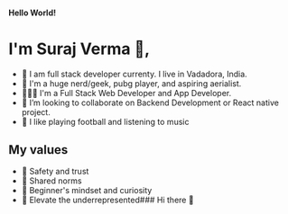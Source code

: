 #### Hello World! 
# I'm Suraj Verma  👋, 
- 👯 I am full stack developer currenty. I live in Vadadora, India.
- 🙌 I'm a huge nerd/geek, pubg player, and aspiring aerialist. 
 - 🙎🏾‍♂️ I'm a Full Stack Web Developer and App Developer.
 - 🔭 I’m looking to collaborate on Backend Development or React native project.
 - 🎸 I like playing football and listening to music

## My values
- 💖 Safety and trust<br>
- 🙌 Shared norms<br>
- 🍏 Beginner's mindset and curiosity<br>
- 🚀 Elevate the underrepresented### Hi there 👋
